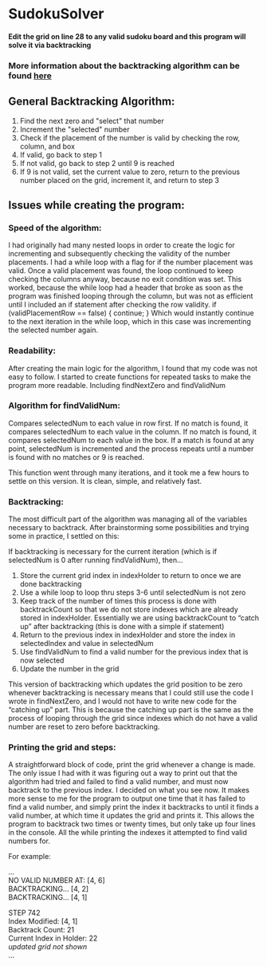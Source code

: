 # SudokuSolver
#### Edit the grid on line 28 to any valid sudoku board and this program will solve it via backtracking
### More information about the backtracking algorithm can be found [here](https://en.wikipedia.org/wiki/Sudoku_solving_algorithms)

## General Backtracking Algorithm:
1. Find the next zero and "select" that number
2. Increment the "selected" number
3. Check if the placement of the number is valid by checking the row, column, and box
4. If valid, go back to step 1
5. If not valid, go back to step 2 until 9 is reached
6. If 9 is not valid, set the current value to zero, return to the previous number placed on the grid,
increment it, and return to step 3

## Issues while creating the program:
### Speed of the algorithm:
I had originally had many nested loops in order to create the logic for incrementing and subsequently checking the validity of the number placements. I had a while loop with a flag for if the number placement was valid. Once a valid placement was found, the loop continued to keep checking the columns anyway, because no exit condition was set. This worked, because the while loop had a header that broke as soon as the program was finished looping through the column, but was not as efficient until I included an if statement after checking the row validity.
        if (validPlacementRow == false) {
            continue;
        }
Which would instantly continue to the next iteration in the while loop, which in this case was incrementing the selected number again.


### Readability:
After creating the main logic for the algorithm, I found that my code was not easy to follow. I started to create functions for repeated tasks to make the program more readable.
Including findNextZero and findValidNum

### Algorithm for findValidNum:
Compares selectedNum to each value in row first. If no match is found, it compares selectedNum to each value in the column. If no match is found, it compares selectedNum to each value in the box. If a match is found at any point, selectedNum is incremented and the process repeats until a number is found with no matches or 9 is reached.

This function went through many iterations, and it took me a few hours to settle on this version. It is clean, simple, and relatively fast.

### Backtracking:
The most difficult part of the algorithm was managing all of the variables necessary to backtrack. After brainstorming some possibilities and trying some in practice, I settled on this: 

If backtracking is necessary for the current iteration (which is if selectedNum is 0 after running findValidNum), then...

1. Store the current grid index in indexHolder to return to once we are done backtracking
2. Use a while loop to loop thru steps 3-6 until selectedNum is not zero
3. Keep track of the number of times this process is done with backtrackCount so that we do not store indexes which are already stored in indexHolder. Essentially we are using backtrackCount to “catch up” after backtracking (this is done with a simple if statement)
4. Return to the previous index in indexHolder and store the index in selectedIndex and value in selectedNum
5. Use findValidNum to find a valid number for the previous index that is now selected
6. Update the number in the grid

This version of backtracking which updates the grid position to be zero whenever backtracking is necessary means that I could still use the code I wrote in findNextZero, and I would not have to write new code for the “catching up” part. This is because the catching up part is the same as the process of looping through the grid since indexes which do not have a valid number are reset to zero before backtracking.


### Printing the grid and steps:
A straightforward block of code, print the grid whenever a change is made. The only issue I had with it was figuring out a way to print out that the algorithm had tried and failed to find a valid number, and must now backtrack to the previous index. I decided on what you see now. It makes more sense to me for the program to output one time that it has failed to find a valid number, and simply print the index it backtracks to until it finds a valid number, at which time it updates the grid and prints it. This allows the program to backtrack two times or twenty times, but only take up four lines in the console. All the while printing the indexes it attempted to find valid numbers for.

For example:

...\
NO VALID NUMBER AT: [4, 6]\
BACKTRACKING… [4, 2]\
BACKTRACKING… [4, 1]

STEP 742\
Index Modified: [4, 1]\
Backtrack Count: 21\
Current Index in Holder: 22\
*updated grid not shown*\
...

